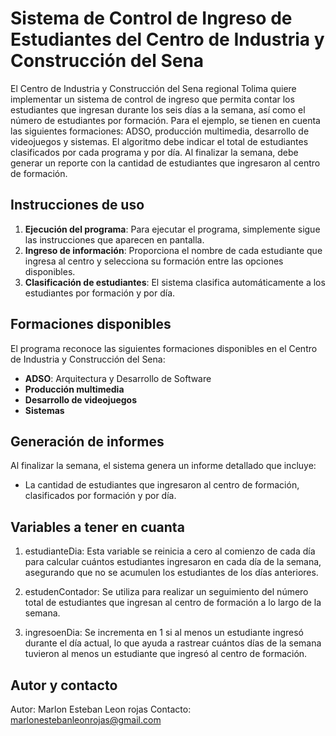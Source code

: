 # Sistema de Control de Ingreso de Estudiantes del Centro de Industria y Construcción del Sena

El Centro de Industria y Construcción del Sena regional Tolima quiere implementar un sistema de control de ingreso que permita contar los estudiantes que ingresan durante los seis días a la semana, así como el número de estudiantes por formación. Para el ejemplo, se tienen en cuenta las siguientes formaciones: ADSO, producción multimedia, desarrollo de videojuegos y sistemas. El algoritmo debe indicar el total de estudiantes clasificados por cada programa y por día. Al finalizar la semana, debe generar un reporte con la cantidad de estudiantes que ingresaron al centro de formación.

## Instrucciones de uso

1. **Ejecución del programa**: Para ejecutar el programa, simplemente sigue las instrucciones que aparecen en pantalla.
2. **Ingreso de información**: Proporciona el nombre de cada estudiante que ingresa al centro y selecciona su formación entre las opciones disponibles.
3. **Clasificación de estudiantes**: El sistema clasifica automáticamente a los estudiantes por formación y por día.

## Formaciones disponibles

El programa reconoce las siguientes formaciones disponibles en el Centro de Industria y Construcción del Sena:
- **ADSO**: Arquitectura y Desarrollo de Software
- **Producción multimedia**
- **Desarrollo de videojuegos**
- **Sistemas**

## Generación de informes

Al finalizar la semana, el sistema genera un informe detallado que incluye:
- La cantidad de estudiantes que ingresaron al centro de formación, clasificados por formación y por día.


## Variables a tener  en cuanta 
1. estudianteDia: Esta variable se reinicia a cero al comienzo de cada día para calcular cuántos estudiantes ingresaron en cada día de la semana, asegurando que no se acumulen los estudiantes de los días anteriores.

2. estudenContador: Se utiliza para realizar un seguimiento del número total de estudiantes que ingresan al centro de formación a lo largo de la semana.

2. ingresoenDia: Se incrementa en 1 si al menos un estudiante ingresó durante el día actual, lo que ayuda a rastrear cuántos días de la semana tuvieron al menos un estudiante que ingresó al centro de formación.



## Autor y contacto
Autor: Marlon Esteban Leon rojas 
Contacto: marlonestebanleonrojas@gmail.com
